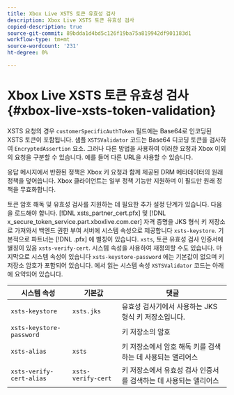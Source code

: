 ```yaml
---
title: Xbox Live XSTS 토큰 유효성 검사
description: Xbox Live XSTS 토큰 유효성 검사
copied-description: true
source-git-commit: 89bdda1d4bd5c126f19ba75a819942df901183d1
workflow-type: tm+mt
source-wordcount: '231'
ht-degree: 0%

---
```



# Xbox Live XSTS 토큰 유효성 검사{#xbox-live-xsts-token-validation}

XSTS 요청의 경우 `customerSpecificAuthToken` 필드에는 Base64로 인코딩된 XSTS 토큰이 포함됩니다. 샘플 `XSTSValidator` 코드는 Base64 디코딩 토큰을 검사하여 `EncryptedAssertion` 요소. 그러나 다른 방법을 사용하여 이러한 요청과 Xbox 이외의 요청을 구분할 수 있습니다. 예를 들어 다른 URL을 사용할 수 있습니다.

응답 메시지에서 반환된 정책은 Xbox 키 요청과 함께 제공된 DRM 메타데이터의 원래 정책을 덮어씁니다. Xbox 클라이언트는 일부 정책 기능만 지원하며 이 필드만 원래 정책을 무효화합니다.

토큰 암호 해독 및 유효성 검사를 지원하는 데 필요한 추가 설정 단계가 있습니다. 다음을 로드해야 합니다. [!DNL xsts_partner_cert.pfx] 및 [!DNL x_secure_token_service.part.xboxlive.com.cer] 자격 증명을 JKS 형식 키 저장소로 가져와서 백엔드 권한 부여 서버에 시스템 속성으로 제공합니다 `xsts-keystore`. 기본적으로 파트너는 [!DNL .pfx] 에 별칭이 있습니다. `xsts`, 토큰 유효성 검사 인증서에 별칭이 있음 `xsts-verify-cert`. 시스템 속성을 사용하여 재정의할 수도 있습니다. 마지막으로 시스템 속성이 있습니다 `xsts-keystore-password` 에는 기본값이 없으며 키 저장소 암호가 포함되어 있습니다. 에서 읽는 시스템 속성 `XSTSValidator` 코드는 아래에 요약되어 있습니다.

| 시스템 속성 | 기본값 | 댓글 |
|---|---|---|
| `xsts-keystore` | `xsts.jks` | 유효성 검사기에서 사용하는 JKS 형식 키 저장소입니다. |
| `xsts-keystore-password` |  | 키 저장소의 암호 |
| `xsts-alias` | `xsts` | 키 저장소에서 암호 해독 키를 검색하는 데 사용되는 앨리어스 |
| `xsts-verify-cert-alias` | `xsts-verify-cert` | 키 저장소에서 유효성 검사 인증서를 검색하는 데 사용되는 앨리어스 |

